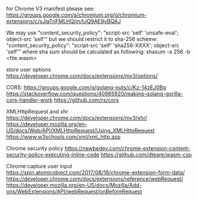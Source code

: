 for Chrome V3 manifest please see:
https://groups.google.com/a/chromium.org/g/chromium-extensions/c/sJiaTnFMLHQ/m/tJQ9AE9vBQAJ

We may use
 "content_security_policy": "script-src 'self' 'unsafe-eval'; object-src 'self'"
but we should restrict it to sha-256 scheme:
 "content_security_policy": "script-src 'self' 'sha256-XXXX'; object-src 'self'"
where sha sum should be calculated as following:
shasum -a 256 -b <file.wasm>

store user options
https://developer.chrome.com/docs/extensions/mv3/options/

CORS:
https://groups.google.com/g/golang-nuts/c/Kz-14zEJ0Bg
https://stackoverflow.com/questions/40985920/making-golang-gorilla-cors-handler-work
https://github.com/rs/cors

XMLHttpRequest and xhr
https://developer.chrome.com/docs/extensions/mv3/xhr/
https://developer.mozilla.org/en-US/docs/Web/API/XMLHttpRequest/Using_XMLHttpRequest
https://www.w3schools.com/xml/xml_http.asp

Chrome security policy
https://newbedev.com/chrome-extension-content-security-policy-executing-inline-code
https://github.com/dteare/wasm-csp

Chrome capture user input
https://spin.atomicobject.com/2017/08/18/chrome-extension-form-data/
https://developer.chrome.com/docs/extensions/reference/webRequest/
https://developer.mozilla.org/en-US/docs/Mozilla/Add-ons/WebExtensions/API/webRequest/onBeforeRequest
